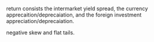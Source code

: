 return consists the intermarket yield spread,
the currency apprecaition/deprecaiation,
and the foreign investment appreciation/deprecaiation.

negative skew and flat tails.